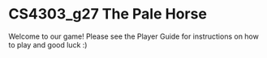 # CS4303_g27 The Pale Horse

Welcome to our game! Please see the Player Guide for instructions on how to play and good luck :)
